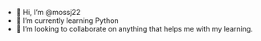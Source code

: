 - 👋 Hi, I’m @mossj22
- 🌱 I’m currently learning Python
- 💞️ I’m looking to collaborate on anything that helps me with my learning.

<!---
mossj22/mossj22 is a ✨ special ✨ repository because its `README.md` (this file) appears on your GitHub profile.
You can click the Preview link to take a look at your changes.
--->
